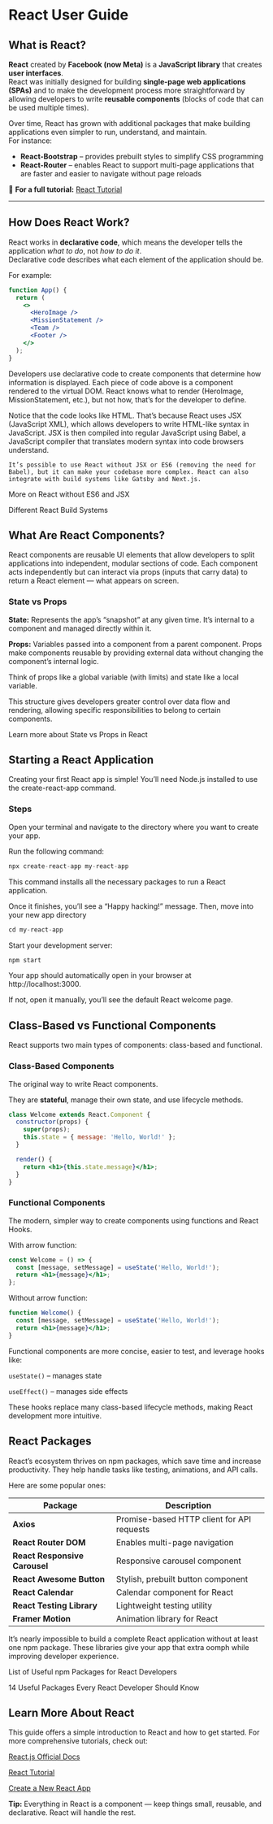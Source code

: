 # React User Guide

## What is React?

**React** created by **Facebook (now Meta)**  is a **JavaScript library** that creates **user interfaces**.  
React was initially designed for building **single-page web applications (SPAs)** and to make the development process more straightforward by allowing developers to write **reusable components** (blocks of code that can be used multiple times).

Over time, React has grown with additional packages that make building applications even simpler to run, understand, and maintain.  
For instance:

- **React-Bootstrap** – provides prebuilt styles to simplify CSS programming  
- **React-Router** – enables React to support multi-page applications that are faster and easier to navigate without page reloads  

🔗 **For a full tutorial:** [React Tutorial](https://react.dev/learn)

---

## How Does React Work?

React works in **declarative code**, which means the developer tells the application *what to do*, not *how to do it*.  
Declarative code describes what each element of the application should be.

For example:

```jsx
function App() {
  return (
    <>
      <HeroImage />
      <MissionStatement />
      <Team />
      <Footer />
    </>
  );
}
```
Developers use declarative code to create components that determine how information is displayed.
Each piece of code above is a component rendered to the virtual DOM. React knows what to render (HeroImage, MissionStatement, etc.), but not how, that’s for the developer to define.

Notice that the code looks like HTML. That’s because React uses JSX (JavaScript XML), which allows developers to write HTML-like syntax in JavaScript. JSX is then compiled into regular JavaScript using Babel, a JavaScript compiler that translates modern syntax into code browsers understand.

``It’s possible to use React without JSX or ES6 (removing the need for Babel), but it can make your codebase more complex.
React can also integrate with build systems like Gatsby and Next.js.``

More on React without ES6 and JSX

Different React Build Systems

## What Are React Components?

React components are reusable UI elements that allow developers to split applications into independent, modular sections of code.
Each component acts independently but can interact via props (inputs that carry data) to return a React element — what appears on screen.

### State vs Props

**State:** Represents the app’s “snapshot” at any given time. It’s internal to a component and managed directly within it.

**Props:** Variables passed into a component from a parent component. Props make components reusable by providing external data without changing the component’s internal logic.

Think of props like a global variable (with limits) and state like a local variable.

This structure gives developers greater control over data flow and rendering, allowing specific responsibilities to belong to certain components.

Learn more about State vs Props in React

## Starting a React Application

Creating your first React app is simple! You’ll need Node.js installed to use the create-react-app command.

### Steps

Open your terminal and navigate to the directory where you want to create your app.

Run the following command:

```jsx
npx create-react-app my-react-app
```
This command installs all the necessary packages to run a React application.

Once it finishes, you’ll see a “Happy hacking!” message.
Then, move into your new app directory

```jsx
cd my-react-app
```
Start your development server:
```jsx
npm start
```
Your app should automatically open in your browser at http://localhost:3000.

If not, open it manually, you’ll see the default React welcome page.

## Class-Based vs Functional Components

React supports two main types of components: class-based and functional.

### Class-Based Components

The original way to write React components.

They are **stateful**, manage their own state, and use lifecycle methods.

```jsx
class Welcome extends React.Component {
  constructor(props) {
    super(props);
    this.state = { message: 'Hello, World!' };
  }

  render() {
    return <h1>{this.state.message}</h1>;
  }
}
```

### Functional Components

The modern, simpler way to create components using functions and React Hooks.

With arrow function:

```jsx
const Welcome = () => {
  const [message, setMessage] = useState('Hello, World!');
  return <h1>{message}</h1>;
};
```
Without arrow function:

```jsx
function Welcome() {
  const [message, setMessage] = useState('Hello, World!');
  return <h1>{message}</h1>;
}
```

Functional components are more concise, easier to test, and leverage hooks like:

```useState()``` – manages state

```useEffect()``` – manages side effects

These hooks replace many class-based lifecycle methods, making React development more intuitive.

## React Packages

React’s ecosystem thrives on npm packages, which save time and increase productivity.
They help handle tasks like testing, animations, and API calls.

Here are some popular ones:

| Package                       | Description                                |
| ----------------------------- | ------------------------------------------ |
| **Axios**                     | Promise-based HTTP client for API requests |
| **React Router DOM**          | Enables multi-page navigation              |
| **React Responsive Carousel** | Responsive carousel component              |
| **React Awesome Button**      | Stylish, prebuilt button component         |
| **React Calendar**            | Calendar component for React               |
| **React Testing Library**     | Lightweight testing utility                |
| **Framer Motion**             | Animation library for React                |

It’s nearly impossible to build a complete React application without at least one npm package.
These libraries give your app that extra oomph while improving developer experience.

List of Useful npm Packages for React Developers

14 Useful Packages Every React Developer Should Know

## Learn More About React

This guide offers a simple introduction to React and how to get started.
For more comprehensive tutorials, check out:

[React.js Official Docs](https://react.dev/)

[React Tutorial](https://react.dev/learn)

[Create a New React App](https://react.dev/learn/start-a-new-react-project)

**Tip:** Everything in React is a component — keep things small, reusable, and declarative.
React will handle the rest.
